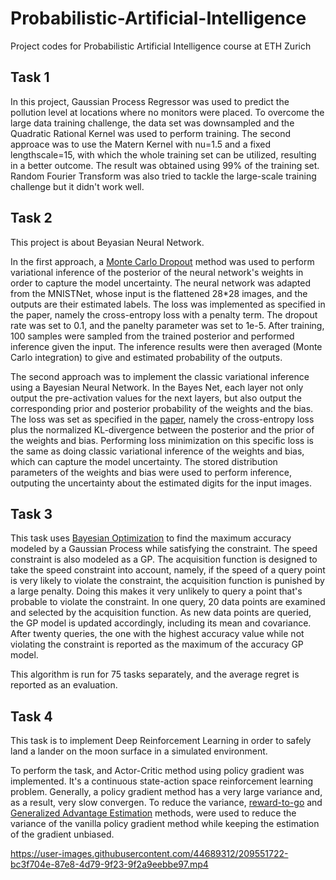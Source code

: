 # Probabilistic-Artificial-Intelligence
Project codes for Probabilistic Artificial Intelligence course at ETH Zurich

## Task 1
In this project, Gaussian Process Regressor was used to predict the pollution level at locations where no monitors were placed. To overcome the large data training challenge, the data set was downsampled and the Quadratic Rational Kernel was used to perform training. The second approace was to use the Matern Kernel with nu=1.5 and a fixed lengthscale=15, with which the whole training set can be utilized, resulting in a better outcome. The result was obtained using 99% of the training set. Random Fourier Transform was also tried to tackle the large-scale training challenge but it didn't work well.

## Task 2
This project is about Beyasian Neural Network.

In the first approach, a [Monte Carlo Dropout](https://arxiv.org/pdf/1506.02142.pdf) method was used to perform variational inference of the posterior of the neural network's weights in order to capture the model uncertainty. The neural network was adapted from the MNISTNet, whose input is the flattened 28\*28 images, and the outputs are their estimated labels. The loss was implemented as specified in the paper, namely the cross-entropy loss with a penalty term. The dropout rate was set to 0.1, and the panelty parameter was set to 1e-5. After training, 100 samples were sampled from the trained posterior and performed inference given the input. The inference results were then averaged (Monte Carlo integration) to give and estimated probability of the outputs.

The second approach was to implement the classic variational inference using a Bayesian Neural Network. In the Bayes Net, each layer not only output the pre-activation values for the next layers, but also output the corresponding prior and posterior probability of the weights and the bias. The loss was set as specified in the [paper](https://arxiv.org/pdf/1505.05424.pdf), namely the cross-entropy loss plus the normalized KL-divergence between the posterior and the prior of the weights and bias. Performing loss minimization on this specific loss is the same as doing classic variational inference of the weights and bias, which can capture the model uncertainty. The stored distribution parameters of the weights and bias were used to perform inference, outputing the uncertainty about the estimated digits for the input images.

## Task 3
This task uses [Bayesian Optimization](https://proceedings.neurips.cc/paper/2012/file/05311655a15b75fab86956663e1819cd-Paper.pdf) to find the maximum accuracy modeled by a Gaussian Process while satisfying the constraint. The speed constraint is also modeled as a GP. The acquisition function is designed to take the speed constraint into account, namely, if the speed of a query point is very likely to violate the constraint, the acquisition function is punished by a large penalty. Doing this makes it very unlikely to query a point that's probable to violate the constraint. In one query, 20 data points are examined and selected by the acquisition function. As new data points are queried, the GP model is updated accordingly, including its mean and covariance. After twenty queries, the one with the highest accuracy value while not violating the constraint is reported as the maximum of the accuracy GP model. 

This algorithm is run for 75 tasks separately, and the average regret is reported as an evaluation.

## Task 4
This task is to implement Deep Reinforcement Learning in order to safely land a lander on the moon surface in a simulated environment.

To perform the task, and Actor-Critic method using policy gradient was implemented. It's a continuous state-action space reinforcement learning problem. Generally, a policy gradient method has a very large variance and, as a result, very slow convergen. To reduce the variance, [reward-to-go](https://danieltakeshi.github.io/2017/03/28/going-deeper-into-reinforcement-learning-fundamentals-of-policy-gradients/) and [Generalized Advantage Estimation](https://arxiv.org/pdf/1506.02438.pdf) methods, were used to reduce the variance of the vanilla policy gradient method while keeping the estimation of the gradient unbiased.

https://user-images.githubusercontent.com/44689312/209551722-bc3f704e-87e8-4d79-9f23-9f2a9eebbe97.mp4


